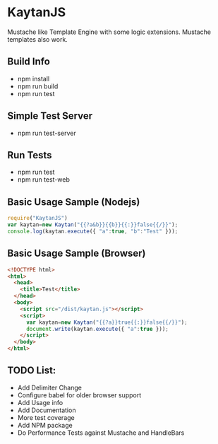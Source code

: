 # KaytanJS
Mustache like Template Engine with some logic extensions. Mustache templates also work.

## Build Info
   - npm install
   - npm run build
   - npm run test

## Simple Test Server
   - npm run test-server

## Run Tests
   - npm run test
   - npm run test-web

## Basic Usage Sample (Nodejs)
```javascript
require("KaytanJS")
var kaytan=new Kaytan("{{?a&b}}{{b}}{{:}}false{{/}}");
console.log(kaytan.execute({ "a":true, "b":"Test" }));
```

## Basic Usage Sample (Browser)
```html
<!DOCTYPE html>
<html>
  <head>
    <title>Test</title>
  </head>
  <body>
    <script src="/dist/kaytan.js"></script>
    <script>
      var kaytan=new Kaytan("{{?a}}true{{:}}false{{/}}");
      document.write(kaytan.execute({ "a":true }));
    </script>
  </body>
</html>
```

## TODO List:
   - Add Delimiter Change
   - Configure babel for older browser support
   - Add Usage info
   - Add Documentation
   - More test coverage
   - Add NPM package
   - Do Performance Tests against Mustache and HandleBars 
